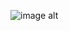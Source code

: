 
![image alt](https://github.com/completelyUnlucky/perfomance-lab-test-task/assets/75430937/e7e7e711-274d-40e2-9cce-9b6279525128)
